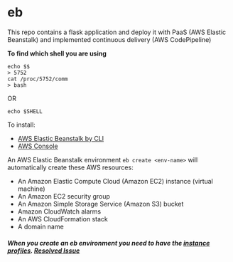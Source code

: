 # eb
This repo contains a flask application and deploy it with PaaS (AWS Elastic Beanstalk) and implemented continuous delivery (AWS CodePipeline)

**To find which shell you are using**
```
echo $$
> 5752
cat /proc/5752/comm
> bash
```
OR
```
echo $SHELL
```
To install:
- [AWS Elastic Beanstalk by CLI](https://github.com/aws/aws-elastic-beanstalk-cli-setup)
- [AWS Console](https://docs.aws.amazon.com/elasticbeanstalk/latest/dg/GettingStarted.html)

An AWS Elastic Beanstalk environment ```eb create <env-name>``` will automatically create these AWS resources: 
- An Amazon Elastic Compute Cloud (Amazon EC2) instance (virtual machine)
- An Amazon EC2 security group
- An Amazon Simple Storage Service (Amazon S3) bucket
- Amazon CloudWatch alarms
- An AWS CloudFormation stack
- A domain name

##### When you create an eb environment you need to have the [instance profiles](https://docs.aws.amazon.com/elasticbeanstalk/latest/dg/iam-instanceprofile.html). [Resolved Issue](https://github.com/aws/aws-elastic-beanstalk-cli/issues/26)
